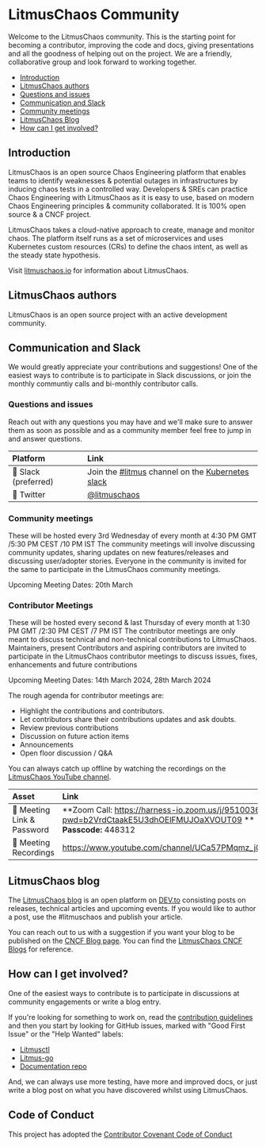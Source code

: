 # LitmusChaos Community

Welcome to the LitmusChaos community. This is the starting point for becoming a contributor, improving the code and docs, giving presentations and all the goodness of helping out on the project. We are a friendly, collaborative group and look forward to working together.

- [Introduction](#introduction)
- [LitmusChaos authors](#litmuschaos-authors)
- [Questions and issues](#questions-and-issues)
- [Communication and Slack](#communication-and-slack)
- [Community meetings](#community-meetings)
- [LitmusChaos Blog](#litmuschaos-blog)
- [How can I get involved?](#how-can-i-get-involved)

## Introduction
LitmusChaos is an open source Chaos Engineering platform that enables teams to identify weaknesses & potential outages in infrastructures by 
inducing chaos tests in a controlled way. Developers & SREs can practice Chaos Engineering with LitmusChaos as it is easy to use, based on modern 
Chaos Engineering principles & community collaborated. It is 100% open source & a CNCF project.

LitmusChaos takes a cloud-native approach to create, manage and monitor chaos. The platform itself runs as a set of microservices and uses Kubernetes 
custom resources (CRs) to define the chaos intent, as well as the steady state hypothesis. 

Visit [litmuschaos.io](https://litmuschaos.io) for information about LitmusChaos.

## LitmusChaos authors
LitmusChaos is an open source project with an active development community.

## Communication and Slack
We would greatly appreciate your contributions and suggestions! One of the easiest ways to contribute is to participate in Slack discussions, or join the monthly communtiy calls and bi-monthly contributor calls.

### Questions and issues
Reach out with any questions you may have and we'll make sure to answer them as soon as possible and as a community member feel free to jump in and answer questions.

| Platform  | Link        |
|:----------|:------------|
| 💬 Slack (preferred) | Join the [#litmus](https://kubernetes.slack.com/archives/CNXNB0ZTN) channel on the [Kubernetes slack](https://slack.k8s.io)|
| 🐤 Twitter | [@litmuschaos](https://twitter.com/litmuschaos) |

### Community meetings

These will be hosted every 3rd Wednesday of every month at  4:30 PM GMT /5:30 PM CEST /10 PM IST
The community meetings will involve discussing community updates, sharing updates on new features/releases and discussing user/adopter stories. Everyone in the community is invited for the same to participate in the LitmusChaos community meetings.

Upcoming Meeting Dates: 20th March


### Contributor Meetings

These will be hosted every second & last Thursday of every month at  1:30 PM GMT /2:30 PM CEST /7 PM IST
The contributor meetings are only meant to discuss technical and non-technical contributions to LitmusChaos. Maintainers, present Contributors and aspiring contributors are invited to participate in the LitmusChaos contributor meetings to discuss issues, fixes, enhancements and future contributions


Upcoming Meeting Dates: 14th March 2024, 28th March 2024

The rough agenda for contributor meetings are:

* Highlight the contributions and contributors.
* Let contributors share their contributions updates and ask doubts.
* Review previous contributions
* Discussion on future action items
* Announcements
* Open floor discussion / Q&A



<!--To receive your google calendar invite for the next LitmusChaos community or contributor call, start by filling out this short form, [LitmusChaos community/contributor call sign-up form](https://forms.gle/tVSn7rTqfDh337jt6).  
-->

You can always catch up offline by watching the recordings on the [LitmusChaos YouTube channel](https://www.youtube.com/channel/UCa57PMqmz_j0wnteRa9nCaw).

<!--
!!!REMINDER!!!
Do not add passcode to the Zoom URL. 
-->
| Asset | Link        |
|:-----------|:------------|
| 🔗 Meeting Link & Password | **Zoom Call: https://harness-io.zoom.us/j/95100368978?pwd=b2VrdCtaakE5U3dhOElFMUJOaXVOUT09 ** <br>**Passcode:** 448312 
| 🎥 Meeting Recordings | https://www.youtube.com/channel/UCa57PMqmz_j0wnteRa9nCaw



## LitmusChaos blog
The [LitmusChaos blog](https://dev.to/t/litmuschaos/latest) is an open platform on [DEV.to](https://dev.to/) consisting posts on releases, technical articles and upcoming events. If you would like to author a post, use the #litmuschaos and publish your article.

You can reach out to us with a suggestion if you want your blog to be published on the [CNCF Blog page](https://www.cncf.io/blog/). 
You can find the [LitmusChaos CNCF Blogs](https://www.cncf.io/?post_type=post&s=litmus) for reference.


## How can I get involved?

One of the easiest ways to contribute is to participate in discussions at community engagements or write a blog entry.

If you're looking for something to work on, read the [contribution guidelines](https://github.com/litmuschaos/litmus/blob/master/CONTRIBUTING.md) and then you start by looking for GitHub issues, marked with "Good First Issue" or the "Help Wanted" labels:

- [Litmusctl](https://github.com/litmuschaos/litmusctl)
- [Litmus-go](https://github.com/litmuschaos/litmus-go)
- [Documentation repo](https://github.com/litmuschaos/litmus-docs)

And, we can always use more testing, have more and improved docs, or just write a blog post on what you have discovered whilst using LitmusChaos.


## Code of Conduct
This project has adopted the [Contributor Covenant Code of Conduct](https://github.com/litmuschaos/litmus/blob/master/CODE_OF_CONDUCT.md)

